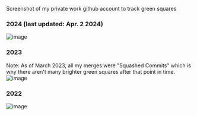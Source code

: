 Screenshot of my private work github account to track green squares 

### 2024 (last updated: Apr. 2 2024)
![image](https://github.com/avcoder/view-contributions-at-work-green-squares/assets/7874705/93d0a445-91c4-42a2-815c-98e53f8d0c24)

### 2023 
Note: As of March 2023, all my merges were "Squashed Commits" which is why there aren't many brighter green squares after that point in time. 
![image](https://github.com/avcoder/view-contributions-green-squares-2023/assets/7874705/9ae8ff00-0b78-4702-b2ee-2309394e59cd)

### 2022
![image](https://github.com/avcoder/view-contributions-green-squares-2023/assets/7874705/f58fd320-b9c1-4cb5-928f-9379031d1d79)










